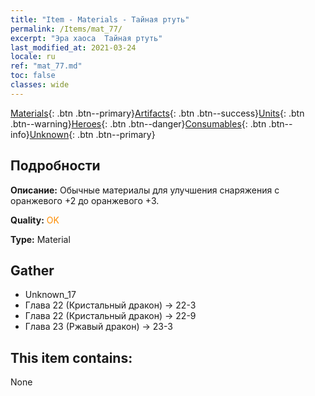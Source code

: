 ```yaml
---
title: "Item - Materials - Тайная ртуть"
permalink: /Items/mat_77/
excerpt: "Эра хаоса  Тайная ртуть"
last_modified_at: 2021-03-24
locale: ru
ref: "mat_77.md"
toc: false
classes: wide
---
```

 [Materials](/ru/Items/){: .btn .btn--primary}[Artifacts](/ru/Items/Artifacts/){: .btn .btn--success}[Units](/ru/Items/Units/){: .btn .btn--warning}[Heroes](/ru/Items/Heroes/){: .btn .btn--danger}[Consumables](/ru/Items/Consumables/){: .btn .btn--info}[Unknown](/ru/Items/Unknown/){: .btn .btn--primary}

## Подробности
 **Описание:** Обычные материалы для улучшения снаряжения c оранжевого +2 до оранжевого +3.

 **Quality:** <span style="color: #FF8C00">OK</span>

 **Type:** Material

## Gather

*    Unknown_17 
*    Глава 22 (Кристальный дракон) -> 22-3 
*    Глава 22 (Кристальный дракон) -> 22-9 
*    Глава 23 (Ржавый дракон) -> 23-3 

## This item contains:

  None


